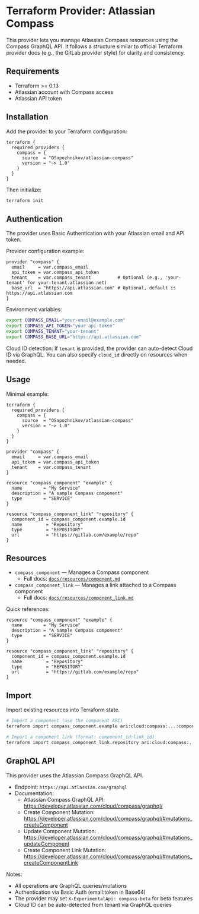 # Terraform Provider: Atlassian Compass

This provider lets you manage Atlassian Compass resources using the Compass GraphQL API. It follows a structure similar to official Terraform provider docs (e.g., the GitLab provider style) for clarity and consistency.

## Requirements

- Terraform >= 0.13
- Atlassian account with Compass access
- Atlassian API token

## Installation

Add the provider to your Terraform configuration:

```hcl
terraform {
  required_providers {
    compass = {
      source  = "OSapozhnikov/atlassian-compass"
      version = "~> 1.0"
    }
  }
}
```

Then initialize:

```bash
terraform init
```

## Authentication

The provider uses Basic Authentication with your Atlassian email and API token.

Provider configuration example:

```hcl
provider "compass" {
  email     = var.compass_email
  api_token = var.compass_api_token
  tenant    = var.compass_tenant          # Optional (e.g., 'your-tenant' for your-tenant.atlassian.net)
  base_url  = "https://api.atlassian.com" # Optional, default is https://api.atlassian.com
}
```

Environment variables:

```bash
export COMPASS_EMAIL="your-email@example.com"
export COMPASS_API_TOKEN="your-api-token"
export COMPASS_TENANT="your-tenant"
export COMPASS_BASE_URL="https://api.atlassian.com"
```

Cloud ID detection: If `tenant` is provided, the provider can auto-detect Cloud ID via GraphQL. You can also specify `cloud_id` directly on resources when needed.

## Usage

Minimal example:

```hcl
terraform {
  required_providers {
    compass = {
      source  = "OSapozhnikov/atlassian-compass"
      version = "~> 1.0"
    }
  }
}

provider "compass" {
  email     = var.compass_email
  api_token = var.compass_api_token
  tenant    = var.compass_tenant
}

resource "compass_component" "example" {
  name        = "My Service"
  description = "A sample Compass component"
  type        = "SERVICE"
}

resource "compass_component_link" "repository" {
  component_id = compass_component.example.id
  name         = "Repository"
  type         = "REPOSITORY"
  url          = "https://gitlab.com/example/repo"
}
```

## Resources

- `compass_component` — Manages a Compass component
  - Full docs: [`docs/resources/component.md`](./resources/component.md)
- `compass_component_link` — Manages a link attached to a Compass component
  - Full docs: [`docs/resources/component_link.md`](./resources/component_link.md)

Quick references:

```hcl
resource "compass_component" "example" {
  name        = "My Service"
  description = "A sample Compass component"
  type        = "SERVICE"
}
```

```hcl
resource "compass_component_link" "repository" {
  component_id = compass_component.example.id
  name         = "Repository"
  type         = "REPOSITORY"
  url          = "https://gitlab.com/example/repo"
}
```

## Import

Import existing resources into Terraform state.

```bash
# Import a component (use the component ARI)
terraform import compass_component.example ari:cloud:compass:...:component/...

# Import a component link (format: component_id:link_id)
terraform import compass_component_link.repository ari:cloud:compass:...:component/...:1d1bd8b7-2834-438b-b9e3-b63156c57bf3
```

## GraphQL API

This provider uses the Atlassian Compass GraphQL API.

- Endpoint: `https://api.atlassian.com/graphql`
- Documentation:
  - Atlassian Compass GraphQL API: https://developer.atlassian.com/cloud/compass/graphql/
  - Create Component Mutation: https://developer.atlassian.com/cloud/compass/graphql/#mutations_createComponent
  - Update Component Mutation: https://developer.atlassian.com/cloud/compass/graphql/#mutations_updateComponent
  - Create Component Link Mutation: https://developer.atlassian.com/cloud/compass/graphql/#mutations_createComponentLink

Notes:
- All operations are GraphQL queries/mutations
- Authentication via Basic Auth (email:token in Base64)
- The provider may set `X-ExperimentalApi: compass-beta` for beta features
- Cloud ID can be auto-detected from tenant via GraphQL queries
